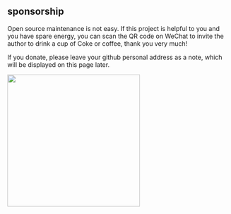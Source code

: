 <!--
  * @Author: tackchen
  * @Date: 2022-10-09 21:45:38
  * @Description: Coding something
-->
## sponsorship

Open source maintenance is not easy. If this project is helpful to you and you have spare energy, you can scan the QR code on WeChat to invite the author to drink a cup of Coke or coffee, thank you very much!

If you donate, please leave your github personal address as a note, which will be displayed on this page later.

<img src='https://shiyix.cn/images/wx-pay.png' width='300'/>